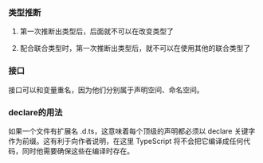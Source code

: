 ### 类型推断

1. 第一次推断出类型后，后面就不可以在改变类型了

2. 配合联合类型时，第一次推断出类型后，就不可以在使用其他的联合类型了

### 接口

接口可以和变量重名，因为他们分别属于声明空间、命名空间。

### declare的用法

如果一个文件有扩展名 .d.ts，这意味着每个顶级的声明都必须以 declare 关键字作为前缀。这有利于向作者说明，在这里 TypeScript 将不会把它编译成任何代码，同时他需要确保这些在编译时存在。



